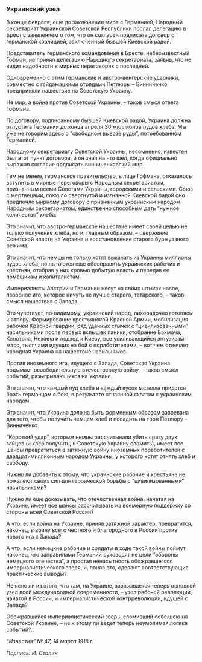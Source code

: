 ### Украинский узел

В конце февраля, еще до заключения мира с Германией, Народный секретариат Украинской Советской Республики послал делегацию в Брест с заявлением о том, что он согласен подписать договор с германской коалицией, заключенный бывшей Киевской радой.

Представитель германского командования в Бресте, небезызвестный Гофман, не принял делегацию Народного секретариата, заявив, что не видит надобности в мирных переговорах с последней.

Одновременно с этим германские и австро‑венгерские ударники, совместно с гайдамацкими отрядами Петлюры – Винниченко, предприняли нашествие на Советскую Украину.

Не мир, а война против Советской Украины, – таков смысл ответа Гофмана.

По договору, подписанному бывшей Киевской радой, Украина должна отпустить Германии до конца апреля 30 миллионов пудов хлеба. Мы уже не говорим здесь о “свободном вывозе руды”, потребованном Германией.

Народному секретариату Советской Украины, несомненно, известен был этот пункт договора, и он знал на что шел, когда официально выражал согласие подписать винниченковский мир.

Тем не менее, германское правительство, в лице Гофмана, отказалось вступить в мирные переговоры с Народным секретариатом, признанным всеми Советами Украины, городскими и сельскими. Союз с мертвецами, союз со свергнутой и изгнанной Киевской радой оно предпочло мирному договору с признанным украинским народом Народным секретариатом, единственно способным дать “нужное количество” хлеба.

Это значит, что австро‑германское нашествие имеет своей целью не только получение хлеба, но и, главным образом, – свержение Советской власти на Украине и восстановление старого буржуазного режима.

Это значит, что немцы не только хотят выкачать из Украины миллионы пудов хлеба, но пытаются еще обесправить украинских рабочих и крестьян, отобрав у них кровью добытую власть и передав ее помещикам и капиталистам.

Империалисты Австрии и Германии несут на своих штыках новое, позорное иго, которое ничуть не лучше старого, татарского, – таков смысл нашествия с Запада.

Это чувствует, по‑видимому, украинский народ, лихорадочно готовясь к отпору. Формирование крестьянской Красной Армии, мобилизация рабочей Красной гвардии, ряд удачных стычек с “цивилизованными” насильниками после первых вспышек паники, отобрание Бахмача, Конотопа, Нежина и подход к Киеву, все усиливающийся энтузиазм масс, тысячами идущих на бой с поработителями, – вот чем отвечает народная Украина на нашествие насильников.

Против иноземного ига, идущего с Запада, Советская Украина подымает освободительную отечественную войну, – таков смысл событий, разыгрывающихся на Украине.

Это значит, что каждый пуд хлеба и каждый кусок металла придется брать германцам с бою, в результате отчаянной схватки с украинским народом.

Это значит, что Украина должна быть форменным образом завоевана для того, чтобы получить немцам хлеб и посадить на трон Петлюру – Винниченко.

“Короткий удар”, которым немцы рассчитывали убить сразу двух зайцев (и хлеб получить, и Советскую Украину сломить), имеет все шансы превратиться в затяжную войну иноземных поработителей с двадцатимиллионным народом Украины, у которого хотят отнять хлеб и свободу.

Нужно ли добавить к этому, что украинские рабочие и крестьяне не пожалеют своих сил для героической борьбы с “цивилизованными” насильниками?

Нужно ли еще доказывать, что отечественная война, начатая на Украине, имеет все шансы рассчитывать на всемерную поддержку со стороны всей Советской России?

А что, если война на Украине, приняв затяжной характер, превратится, наконец, в войну всего честного и благородного в России против нового ига с Запада?

А что, если немецкие рабочие и солдаты в ходе такой войны поймут, наконец, что заправилами Германии руководят не цели “обороны немецкого отечества”, а простая ненасытность обожравшегося империалистического зверя, и, поняв это, сделают соответствующие практические выводы?

Не ясно ли из этого, что там, на Украине, завязывается теперь основной узел всей международной современности, – узел рабочей революции, начатой в России, и империалистической контрреволюции, идущей с Запада?

Обожравшийся империалистический зверь, сломивший себе шею на Советской Украине, – не к этому ли ведет теперь неумолимая логика событий?..

_“Известия” №_ _47, 14 марта 1918_ _г._

_Подпись: И. Сталин_